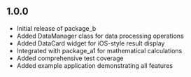## 1.0.0

* Initial release of package_b
* Added DataManager class for data processing operations
* Added DataCard widget for iOS-style result display
* Integrated with package_a1 for mathematical calculations
* Added comprehensive test coverage
* Added example application demonstrating all features
